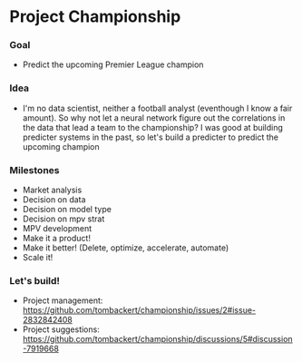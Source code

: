 # Project Championship

### Goal
- Predict the upcoming Premier League champion


### Idea
- I'm no data scientist, neither a football analyst (eventhough I know a fair amount). So why not let a neural network figure out the correlations in the data that lead a team to the championship? I was good at building predicter systems in the past, so let's build a predicter to predict the upcoming champion

### Milestones
- Market analysis
- Decision on data
- Decision on model type
- Decision on mpv strat
- MPV development
- Make it a product!
- Make it better! (Delete, optimize, accelerate, automate)
- Scale it!

### Let's build!
- Project management: https://github.com/tombackert/championship/issues/2#issue-2832842408
- Project suggestions: https://github.com/tombackert/championship/discussions/5#discussion-7919668
